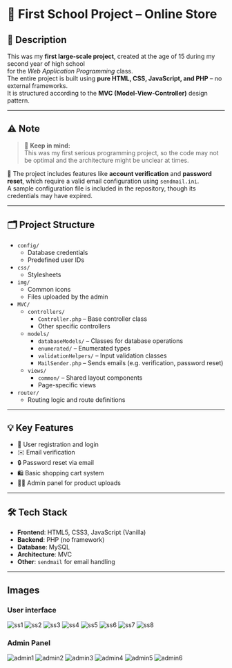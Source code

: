 # 🛒 First School Project – Online Store

## 📘 Description

This was my **first large-scale project**, created at the age of 15 during my second year of high school  
for the *Web Application Programming* class.  
The entire project is built using **pure HTML, CSS, JavaScript, and PHP** – no external frameworks.  
It is structured according to the **MVC (Model-View-Controller)** design pattern.

---

## ⚠️ Note

> 🧠 **Keep in mind:**  
> This was my first serious programming project, so the code may not be optimal and the architecture might be unclear at times.

🔐 The project includes features like **account verification** and **password reset**, which require a valid email configuration using `sendmail.ini`.  
A sample configuration file is included in the repository, though its credentials may have expired.

---

## 🗂️ Project Structure

- `config/`
  - Database credentials
  - Predefined user IDs
- `css/`
  - Stylesheets
- `img/`
  - Common icons
  - Files uploaded by the admin
- `MVC/`
  - `controllers/`
    - `Controller.php` – Base controller class
    - Other specific controllers
  - `models/`
    - `databaseModels/` – Classes for database operations
    - `enumerated/` – Enumerated types
    - `validationHelpers/` – Input validation classes
    - `MailSender.php` – Sends emails (e.g. verification, password reset)
  - `views/`
    - `common/` – Shared layout components
    - Page-specific views
- `router/`
  - Routing logic and route definitions


---

## 💡 Key Features

- 🧾 User registration and login
- ✉️ Email verification
- 🔒 Password reset via email
- 🛍️ Basic shopping cart system
- 👨‍💼 Admin panel for product uploads

---

## 🛠️ Tech Stack

- **Frontend**: HTML5, CSS3, JavaScript (Vanilla)
- **Backend**: PHP (no framework)
- **Database**: MySQL
- **Architecture**: MVC
- **Other**: `sendmail` for email handling

---

## Images

### User interface

![ss1](images/ss1.png)
![ss2](images/ss2.png)
![ss3](images/ss3.png)
![ss4](images/ss4.png)
![ss5](images/ss5.png)
![ss6](images/ss6.png)
![ss7](images/ss7.png)
![ss8](images/ss8.png)

### Admin Panel

![admin1](images/admin1.png)
![admin2](images/admin2.png)
![admin3](images/admin3.png)
![admin4](images/admin4.png)
![admin5](images/admin5.png)
![admin6](images/admin6.png)

